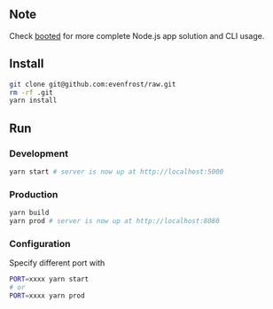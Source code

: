 ## Note
Check [booted](https://github.com/evenfrost/booted) for more complete Node.js app solution and CLI usage.

## Install

```bash
git clone git@github.com:evenfrost/raw.git
rm -rf .git
yarn install
```
## Run

### Development

```bash
yarn start # server is now up at http://localhost:5000
```

### Production

```bash
yarn build
yarn prod # server is now up at http://localhost:8080
```
### Configuration
Specify different port with
```bash
PORT=xxxx yarn start
# or
PORT=xxxx yarn prod
```
